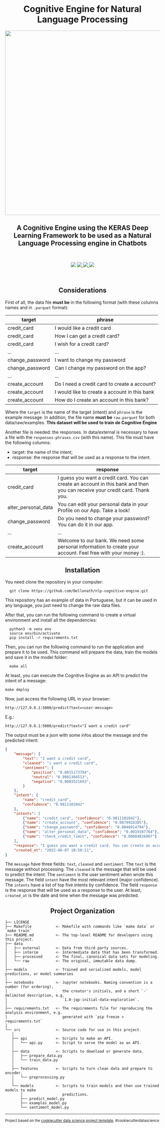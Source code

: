 <h1 align="center">
  Cognitive Engine for Natural Language Processing
</h1>

<p align="center">
  <img width=600px src="https://user-images.githubusercontent.com/56659549/171969411-476203ab-d016-4946-a163-ee8b1f6de37d.jpg">
</p>

<h2 align="center">
  A Cognitive Engine using the KERAS Deep Learning Framework to be used as a Natural Language Processing engine in Chatbots
</h2>

<br>

<p align="center">
  <img src="https://img.shields.io/badge/progress-100%25-important.svg?color=greeb&style=for-the-badge">
  <a href="https://github.com/Dellonath/SKADI/blob/main/LICENSE">
    <img src="https://img.shields.io/apm/l/vim-mode?color=greeb&style=for-the-badge">
  </a>
  <a href="https://github.com/Dellonath/chatbot-cognitive-engine/stargazers">
    <img src="https://img.shields.io/github/stars/Dellonath/chatbot-cognitive-engine?color=greeb&style=for-the-badge">
  </a> 
  <a href="https://github.com/Dellonath/chatbot-cognitive-engine/network/members">
    <img src="https://img.shields.io/github/forks/Dellonath/chatbot-cognitive-engine?color=greeb&style=for-the-badge">
  </a>
</p>

<br>
 
<h2 align="center">
  Considerations
</h2>

First of all, the data file <b>must be</b> in the following format (with these columns names and in ```.parquet``` format):

| target  | phrase |
| ------------- | ------------- |
| credit_card  | I would like a credit card |
| credit_card  | How I can get a credit card? |
| credit_card  | I wish for a credit card? |
| ...  | ...  |
| change_password  | I want to change my password |
| change_password  | Can I change my password on the app? |
| ...  | ...  |
| create_account  | Do I need a credit card to create a account? |
| create_account  | I would like to create a account in this bank |
| create_account  | How do I create an account in this bank? |

Where the ```target``` is the name of the target (intent) and ```phrase``` is the example message. In addition, the file name <b>must be</b> ```raw.parquet``` for both data/raw/examples.
<b>This dataset will be used to train de Cognitive Engine</b>

Another file is needed: the responses. In data/external is necessary to have a file with the ```responses-phrases.csv``` (with this name). This file must have the following columns:
*  target: the name of the intent;
*  response: the response that will be used as a response to the intent.

| target  | response |
| ------------- | ------------- |
| credit_card  | I guess you want a credit card. You can create an account in this bank and then you can receive your credit card. Thank you. |
| alter_personal_data  | You can edit your personal data in your Profile on our App. Take a look!  |
| change_password  | Do you need to change your password? You can do it in our app. |
| ...  | ...  |
| create_account  | Welcome to our bank. We need some personal information to create your account. Feel free with your money :). |

<h2 align="center">
  Installation
</h2>

You need clone the repository in your computer:
```terminal
  git clone https://github.com/Dellonath/nlp-cognitive-engine.git
```

This repository has an example of data in Portuguese, but it can be used in any language, you just need to change the raw data files.

After that, you can run the following command to create a virtual environment and install all the dependencies:  
```terminal
  python3 -m venv env 
  source env/bin/activate
  pip install -r requirements.txt
```

Then, you can run the following command to run the application and prepare it to be used. This command will prepare the data, train the models and save it in the model folder:
```terminal
  make all
```

At least, you can execute the Cognitive Engine as an API to predict the intent of a message:

```terminal
make deploy
```

Now, just access the following URL in your browser:

```url
http://127.0.0.1:5000/predict?text=<user-message>
```

E.g.:
```url
http://127.0.0.1:5000/predict?text="I want a credit card"
```

The output must be a json with some infos about the message and the predicted intent:

```json
{
    "message": {
        "text": "I want a credit card", 
        "cleaned": "i want a credit card",
        "sentiment": {
            "positive": "0.0015173794",
            "neutral": "0.9981304513",
            "negative": "0.0003521693",
        }
    }, 
    "intent": {
        "name": "credit_card", 
        "confidence": "0.9811101042"
    }, 
    "intents": [
        {"name": "credit_card", "confidence": "0.9811101042"}, 
        {"name": "create_account", "confidence": "0.0079928385"}, 
        {"name": "change_password", "confidence": "0.0048914794"}, 
        {"name": "alter_personal_data", "confidence": "0.0019387764"}, 
        {"name": "check_credit_limit", "confidence": "0.00084826007"}
    ],
    "response": "I guess you want a credit card. You can create an account in this bank and then you can receive your credit card. Thank you.",
    "created_at": "2022-06-07 18:58:11",
}
```

The ```message``` have three fields: ```text```, ```cleaned``` and ```sentiment```. The ```text``` is the message without processing. The ```cleaned``` is the message that will be used to predict the intent. The ```sentiment``` is the user sentiment when wrote this message. The field ```intent``` have the most relevant intent (major confidence). The ```intents``` have a list of top five intents by confidence. The field ```response``` is the response that will be used as a response to the user. At least, ```created_at``` is the date and time when the message was predicted.
 
<h2 align="center">
  Project Organization
</h2>

    ├── LICENSE
    ├── Makefile           <- Makefile with commands like `make data` or `make train`
    ├── README.md          <- The top-level README for developers using this project.
    ├── data
    │   ├── external       <- Data from third party sources.
    │   ├── interim        <- Intermediate data that has been transformed.
    │   ├── processed      <- The final, canonical data sets for modeling.
    │   └── raw            <- The original, immutable data dump.
    │
    ├── models             <- Trained and serialized models, model predictions, or model summaries
    │
    ├── notebooks          <- Jupyter notebooks. Naming convention is a number (for ordering),
    │                         the creator's initials, and a short `-` delimited description, e.g.
    │                         `1.0-jqp-initial-data-exploration`.
    │
    ├── requirements.txt   <- The requirements file for reproducing the analysis environment, e.g.
    │                         generated with `pip freeze > requirements.txt`
    │
    └── src                <- Source code for use in this project.
       │
       ├── api             <- Scripts to make an API.
       │   └── api.py      <- Script to serve the model as an API.
       │
       ├── data            <- Scripts to download or generate data.
       │   ├── prepare_data.py
       │   └── train_data.py
       │
       ├── features        <- Scripts to turn clean data and prepare to encoder.
       │   └── preprocessing.py
       │
       └── models          <- Scripts to train models and then use trained models to make
           │                  predictions.
           ├── predict_model.py
           ├── examples_model.py
           └── sentiment_model.py
    


--------

<p><small>Project based on the <a target="_blank" href="https://drivendata.github.io/cookiecutter-data-science/">cookiecutter data science project template</a>. #cookiecutterdatascience</small></p>
